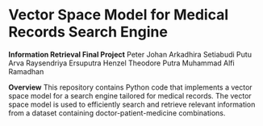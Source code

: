 # Vector Space Model for Medical Records Search Engine

**Information Retrieval Final Project**
Peter Johan Arkadhira Setiabudi
Putu Arva Raysendriya Ersuputra
Henzel Theodore Putra
Muhammad Alfi Ramadhan

**Overview**
This repository contains Python code that implements a vector space model for a search engine tailored for medical records. The vector space model is used to efficiently search and retrieve relevant information from a dataset containing doctor-patient-medicine combinations.
